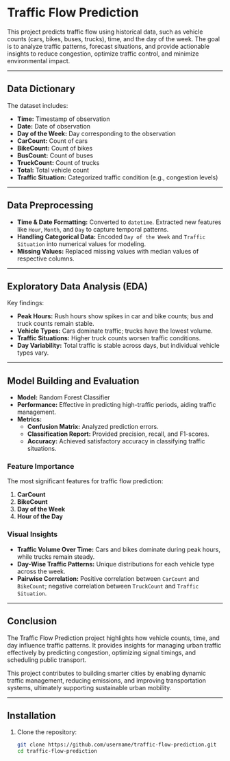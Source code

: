 # Traffic Flow Prediction  


This project predicts traffic flow using historical data, such as vehicle counts (cars, bikes, buses, trucks), time, and the day of the week. The goal is to analyze traffic patterns, forecast situations, and provide actionable insights to reduce congestion, optimize traffic control, and minimize environmental impact.  

---

## Data Dictionary  

The dataset includes:  
- **Time:** Timestamp of observation  
- **Date:** Date of observation  
- **Day of the Week:** Day corresponding to the observation  
- **CarCount:** Count of cars  
- **BikeCount:** Count of bikes  
- **BusCount:** Count of buses  
- **TruckCount:** Count of trucks  
- **Total:** Total vehicle count  
- **Traffic Situation:** Categorized traffic condition (e.g., congestion levels)  

---

## Data Preprocessing  

- **Time & Date Formatting:** Converted to `datetime`. Extracted new features like `Hour`, `Month`, and `Day` to capture temporal patterns.  
- **Handling Categorical Data:** Encoded `Day of the Week` and `Traffic Situation` into numerical values for modeling.  
- **Missing Values:** Replaced missing values with median values of respective columns.  

---

## Exploratory Data Analysis (EDA)  

Key findings:  
- **Peak Hours:** Rush hours show spikes in car and bike counts; bus and truck counts remain stable.  
- **Vehicle Types:** Cars dominate traffic; trucks have the lowest volume.  
- **Traffic Situations:** Higher truck counts worsen traffic conditions.  
- **Day Variability:** Total traffic is stable across days, but individual vehicle types vary.  

---

## Model Building and Evaluation  

- **Model:** Random Forest Classifier  
- **Performance:** Effective in predicting high-traffic periods, aiding traffic management.  
- **Metrics:**  
  - **Confusion Matrix:** Analyzed prediction errors.  
  - **Classification Report:** Provided precision, recall, and F1-scores.  
  - **Accuracy:** Achieved satisfactory accuracy in classifying traffic situations.  

### Feature Importance  

The most significant features for traffic flow prediction:  
1. **CarCount**  
2. **BikeCount**  
3. **Day of the Week**  
4. **Hour of the Day**  

### Visual Insights  

- **Traffic Volume Over Time:** Cars and bikes dominate during peak hours, while trucks remain steady.  
- **Day-Wise Traffic Patterns:** Unique distributions for each vehicle type across the week.  
- **Pairwise Correlation:** Positive correlation between `CarCount` and `BikeCount`; negative correlation between `TruckCount` and `Traffic Situation`.  

---

## Conclusion  

The Traffic Flow Prediction project highlights how vehicle counts, time, and day influence traffic patterns. It provides insights for managing urban traffic effectively by predicting congestion, optimizing signal timings, and scheduling public transport.  

This project contributes to building smarter cities by enabling dynamic traffic management, reducing emissions, and improving transportation systems, ultimately supporting sustainable urban mobility.  

---

## Installation  

1. Clone the repository:  
   ```bash
   git clone https://github.com/username/traffic-flow-prediction.git
   cd traffic-flow-prediction
